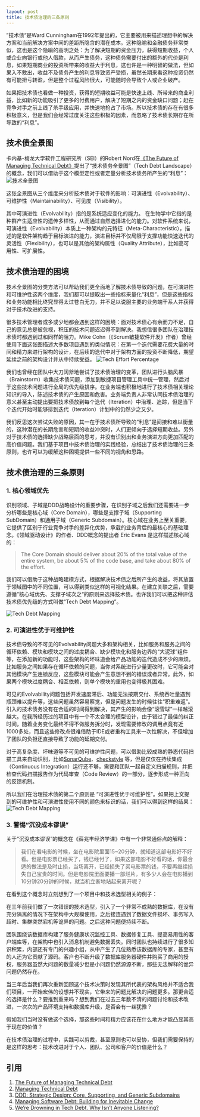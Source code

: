 ```yaml
---
layout: post
title: 技术债治理的三条原则
---
```


”技术债“是Ward Cunningham在1992年提出的，它主要被用来描述理想中的解决方案和当前解决方案中间的差距所隐含的潜在成本。这种隐喻和金融债务非常类似，这也是这个隐喻的高明之处：为了解决短期的资金压力，获得短期收益，个人或企业向银行或他人借款，从而产生债务，这种债务需要付出的额外的代价是利息，如果短期商业的投资所带来的收益大于利息，这也许是一种明智的做法，但如果入不敷出，收益不及债务产生的利息导致资产受损，虽然长期来看这种投资仍然有可能扭亏转盈，但是整个过程风险很大，可能随时会导致个人或企业破产。

如果把技术债也看做一种投资，获得的短期收益可能是快速上线、所带来的商业利益，比如新的功能吸引了更多的付费用户，解决了短期之内的资金缺口问题；赶在竞争对手之前上线了杀手级应用，并快速地抢占了市场。所以技术债的存在有很多积极意义，但是我们会经常过度关注这些积极的因素，而忽略了技术债长期存在所导致的“利息”。

## 技术债全景图

卡内基-梅龙大学软件工程研究所（SEI）的Robert Nord在[《The Future of Managing Technical Debt》](https://insights.sei.cmu.edu/sei_blog/2016/08/the-future-of-managing-technical-debt.html)提出了“技术债务全景图”（Tech Debt Landscape）的概念，我们可以借助于这个模型定性或者定量分析技术债务所产生的“利息”：
![技术全景图](/assets/images/tech-debt-landscape.png)

这张全景图从三个维度来分析技术债对于软件的影响：可演进性（Evolvability）、可维护性（Maintainability）、可见度（Visibility）。

其中可演进性（Evolvability）指的是系统适应变化的能力。 在生物学中它指的是种群产生适应性的遗传多样性，从而通过自然选择进化的能力。对软件系统来说，可演进性（Evolvability）本质上一种架构的元特征（Meta-Characteristic），描述的是软件架构趋于目标演进的能力，演进目标并不仅局限于支撑功能快速迭代的灵活性（Flexibility），也可以是其他的架构属性（Quality Attribute），比如高可用性、可扩展性。

## 技术债治理的困境

技术全景图的分类方法可以帮助我们更全面地了解技术债导致的问题，在可演进性和可维护性这两个维度，我们都可以提取出一些指标来量化“利息”，但是这些指标和业务功能相比终究显得太过苍白无力，并不足以说服主要的业务端干系人并获得对于技术改进的支持。

很多技术管理者或多或少地都会遇到这样的困境：面对技术债心有余而力不足，自己的意见总是被忽视，积压的技术问题迟迟得不到解决。我想信很多团队在治理技术债时都遇到过和同样的阻力。Mike Cohn（《Scrum敏捷软件开发》作者）曾经使用下面这张图描述大多数项目遇到的类似情况：在第一个迭代需要花费大量的时间和精力来进行架构的设计，在后续的迭代中对于架构方面的投资不断降低，期望延续之前的架构设计并从中持续受益。
![Tech Effort Percentage](/assets/images/tech-effort-percentage.png)

我们也曾经在团队中大刀阔斧地尝试了技术债治理的变革，团队进行头脑风暴（Brainstorm）收集技术债问题，添加到敏捷项目管理工具中统一管理，然后对于这些技术问题进行全局的优先级排序。在业务端也积极地进行了技术债相关理论知识的导入，陈述技术债的产生原因和危害。业务端负责人非常认同技术债治理的意义甚至主动提出要把技术债放到每个迭代（Iteration）中治理、追踪，但是当下个迭代开始时能够排到迭代（Iteration）计划中的仍然少之又少。

我们反思这次尝试失败的原因，其一在于技术债所导致的“利息”是间接和难以衡量的，这种潜在的长期危害和短期的收益冲突时，人们更倾向于选择短期收益。另外对于技术债的选择缺少战略层面的思考，并没有识别出和业务演进方向更加匹配的高价值问题。我们基于项目中技术债治理的实践经验，总结出了技术债治理的三条原则，也许可以为缓解这种困境提供一些不同的视角和思路。

## 技术债治理的三条原则

### 1. 核心领域优先

识别领域、子域是DDD战略设计的重要步骤，在识别子域之后我们还需要进一步分析哪些是核心域（Core Domain），哪些是支撑子域（Supporting SubDomain）和通用子域（Generic Subdomain）。核心域在业务上至关重要，它提供了区别于行业竞争对手的差异化优势，承载的业务背后的最核心的基础理念。《领域驱动设计》的作者、DDD概念的提出者 Eric Evans 是这样描述核心域的：

> The Core Domain should deliver about 20% of the total value of the entire system, be about 5% of the code base, and take about 80% of the effort.

我们可以借助于这种战略建模方式，根据解决技术债之后所产生的收益，将其放置于领域图中的不同位置，可以得到类似这样的可视化结果。在建立关联之后，需要遵循”核心域优先、支撑子域次之“的原则来选择技术债。也许我们可以把这种评估技术债优先级的方式叫做“Tech Debt Mapping”。

![Tech Debt Mapping](/assets/images/tech-debt-mapping-1.png)

### 2. 可演进性优于可维护性

技术债导致的不可见的Evolvability问题大多和架构相关，比如服务和服务之间的循环依赖、模块和模块之间的过度耦合、缺少模块化和服务边界的“大泥球”组件等，在添加新的功能时，这些架构的坏味道会给产品功能的迭代造成不少的麻烦。比如服务之间如果存在循环依赖的问题，当你对系统进行少量更改时，它可能会对其他模块产生连锁反应，这些模块可能会产生意想不到的错误或者异常。此外，如果两个模块过度耦合、相互依赖，则单个模块的重用也变得极其困难。

可见的Evolvability问题包括开发速度滞后、功能无法按期交付、系统吞吐量遇到瓶颈难以提升等，这些问题虽然容易察觉，但是问题发生的时候往往“积重难返”。引入的技术债务没有在合适的时间得到解决，其产生的影响会像“滚雪球”一样越滚越大。在我所经历过的项目中有一个不太合理的模型设计，由于错过了最佳的纠正时间，随着业务变化最终不得不做服务拆分时，发现需要修改的调用点竟有近1000多处，而且这些修改点很难借助于IDE或者重构工具来一次性解决，不但增加了团队的负担还直接导致了功能的延期交付。

对于高复杂度、坏味道等不可见的可维护性问题，可以借助比较成熟的静态代码扫描工具来自动识别，比如[SonarQube](https://www.sonarqube.org/)、[checkstyle](https://github.com/checkstyle/checkstyle) 等，但是仅仅在持续集成（Continuous Integration）运行还不够，需要和团队一起自定义扫描规则，并把检查代码扫描报告作为代码审查（Code Review）的一部分，逐步形成一种正向的反馈机制。

所以我们在治理技术债的第二个原则是 “可演进性优于可维护性”。如果把上文提到的可维护性和可演进性使用不同的颜色来标识的话，我们可以得到这样的结果：
![Tech Debt Mapping](/assets/images/tech-debt-mapping-2.png)

### 3. 警惕“沉没成本谬误”

关于“沉没成本谬误”的概念在《薛兆丰经济学课》中有一个非常通俗点的解释：

> 我们在看电影的时候，坐在电影院里面15~20分钟，就知道这部电影好不好看。但是电影票已经买了，钱已经付了，如果这部电影不好看的话，你最合适的做法是及时止损，当场离开，已经损失了买电影票的钱，不要再继续损失自己宝贵的时间。但是电影院里面要播一部烂片，有多少人会在电影播到10分钟20分钟的时候，就当机立断地站起来离开呢？

在看到这个概念时立刻想到了一个项目中和技术选型相关的例子：

在三年前我们做了一次错误的技术选型，引入了一个非常不成熟的数据库，在没有充分隔离的情况下在架构中大规模使用，之后接连遇到了数据文件损坏、事务写入超时、集群突然宕机等诡异的问题。之后这种问题便持续不断。

团队围绕该数据库构建了服务健康状况监控工具、数据修复工具、提高易用性的客户端库等，在架构中也引入消息机制避免数据丢失。同时团队也持续进行了很多知识积累，内部还有专门的兴趣小组，从中产生了几位熟悉该数据库的专家，甚至有的人还为它贡献了源码。客户也不断升级了数据库服务器硬件并购买了商用的授权，服务器虽然大问题的数量减少但是小问题仍然源源不断，那些无法解释的诡异问题仍然存在。

当三年后当我们再次重新回顾这个技术决策时发现其所代表的架构风格并不适合我们项目，一开始宏伟的设想并不现实，它带来的问题比解决的问题更多。那更合适的选择是什么？要推到重来吗？想到我们在过去三年数不清的问题讨论和技术改进，一次次的产品环境支持和数据库升级，是否会有一丝犹豫？

假如我们当时没有做这个选择，那这些时间和精力应该花在什么地方才能凸显其高于现在的价值？

在技术债治理的过程中，实践可以剪裁，甚至原则也可以妥协，但我们需要保持的是这样的思考：技术改进对于个人、团队、公司和客户的价值是什么？

## 引用

1. [The Future of Managing Technical Debt](https://insights.sei.cmu.edu/sei_blog/2016/08/the-future-of-managing-technical-debt.html)
2. [Managing Technical Debt](https://www.infoq.com/articles/managing-technical-debt)
3. [DDD: Strategic Design: Core, Supporting, and Generic Subdomains](http://blog.jonathanoliver.com/ddd-strategic-design-core-supporting-and-generic-subdomains/)
4. [Managing Software Debt: Building for Inevitable Change](https://www.amazon.com/Managing-Software-Debt-Inevitable-Development/dp/0321948610) 
5. [We’re Drowning in Tech Debt. Why Isn’t Anyone Listening?](https://hackernoon.com/were-drowning-in-tech-debt-why-isn-t-anyone-listening-f4269cb5cc40)
